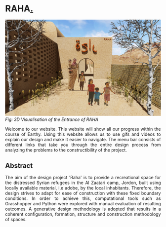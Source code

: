 # RAHA[.](https://www.youtube.com/watch?v=D-GP-sk8IJo)

![Entrance.jpg](img/Entrance.jpg)
*Fig: 3D Visualisation of the Entrance of RAHA*
<div style="text-align: justify"> 
Welcome to our website. This website will show all our progress within the course of Earthy. Using this website allows us to use gifs and videos to explain our design and make it easier to navigate. The menu bar consists of different links that take you through the entire design process from analyzing the problems to the constructibility of the project.  
</div>

## Abstract
<div style="text-align: justify"> 
The aim of the design project 'Raha' is to provide a recreational space for the distressed Syrian refugees in the Al Zaatari camp, Jordon, built using locally available material, i,e adobe, by the local inhabitants. Therefore, the design strives to adapt for ease of construction with these fixed boundary conditions. In order to achieve this, computational tools such as Grasshopper and Python were explored with manual evaluation of resulting outcomes. A generative design methodology is adopted that results in a coherent configuration, formation, structure and construction methodology of spaces.   
</div>